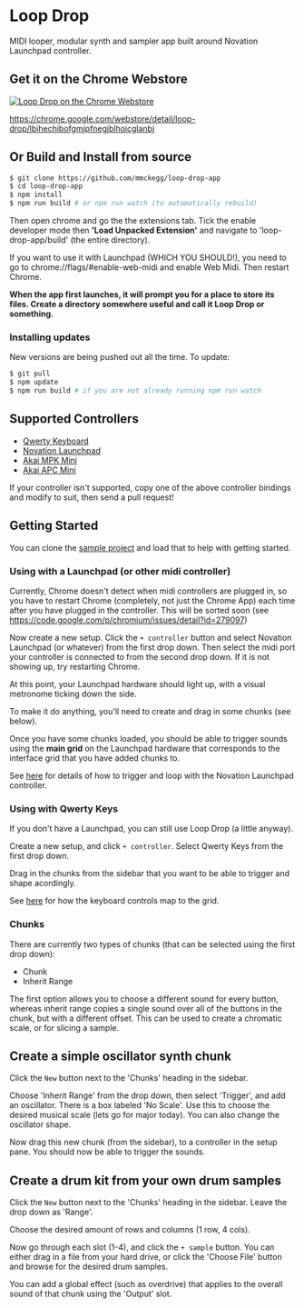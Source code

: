 Loop Drop
===

MIDI looper, modular synth and sampler app built around Novation Launchpad controller.

## Get it on the Chrome Webstore

[![Loop Drop on the Chrome Webstore](https://raw.githubusercontent.com/mmckegg/loop-drop-app/master/tile.png)](https://chrome.google.com/webstore/detail/loop-drop/lbihechibofgmjpfnegjblhoicglanbj)

https://chrome.google.com/webstore/detail/loop-drop/lbihechibofgmjpfnegjblhoicglanbj

## Or Build and Install from source

```bash
$ git clone https://github.com/mmckegg/loop-drop-app
$ cd loop-drop-app
$ npm install
$ npm run build # or npm run watch (to automatically rebuild) 
```

Then open chrome and go the the extensions tab. Tick the enable developer mode then **'Load Unpacked Extension'** and navigate to 'loop-drop-app/build' (the entire directory).

If you want to use it with Launchpad (WHICH YOU SHOULD!), you need to go to chrome://flags/#enable-web-midi and enable Web Midi. Then restart Chrome.

**When the app first launches, it will prompt you for a place to store its files. Create a directory somewhere useful and call it Loop Drop or something.**

### Installing updates

New versions are being pushed out all the time. To update:

```bash
$ git pull
$ npm update
$ npm run build # if you are not already running npm run watch
```

## Supported Controllers

- [Qwerty Keyboard](https://github.com/mmckegg/loop-qwerty)
- [Novation Launchpad](https://github.com/mmckegg/loop-launchpad)
- [Akai MPK Mini](https://github.com/mmckegg/loop-mpkmini)
- [Akai APC Mini](https://github.com/fourseven/loop-apcmini)

If your controller isn't supported, copy one of the above controller bindings and modify to suit, then send a pull request!

## Getting Started

You can clone the [sample project](https://github.com/mmckegg/loop-drop-sample-project) and load that to help with getting started.

### Using with a Launchpad (or other midi controller)

Currently, Chrome doesn't detect when midi controllers are plugged in, so you have to restart Chrome (completely, not just the Chrome App) each time after you have plugged in the controller. This will be sorted soon (see  https://code.google.com/p/chromium/issues/detail?id=279097)

Now create a new setup. Click the `+ controller` button and select Novation Launchpad (or whatever) from the first drop down. Then select the midi port your controller is connected to from the second drop down. If it is not showing up, try restarting Chrome.

At this point, your Launchpad hardware should light up, with a visual metronome ticking down the side.

To make it do anything, you'll need to create and drag in some chunks (see below).

Once you have some chunks loaded, you should be able to trigger sounds using the **main grid** on the Launchpad hardware that corresponds to the interface grid that you have added chunks to.

See [here](https://github.com/mmckegg/loop-qwerty) for details of how to trigger and loop with the Novation Launchpad controller.

### Using with Qwerty Keys

If you don't have a Launchpad, you can still use Loop Drop (a little anyway).

Create a new setup, and click `+ controller`. Select Qwerty Keys from the first drop down.

Drag in the chunks from the sidebar that you want to be able to trigger and shape acordingly.

See [here](https://github.com/mmckegg/loop-qwerty) for how the keyboard controls map to the grid.

### Chunks

There are currently two types of chunks (that can be selected using the first drop down):
  - Chunk
  - Inherit Range

The first option allows you to choose a different sound for every button, whereas inherit range copies a single sound over all of the buttons in the chunk, but with a different offset. This can be used to create a chromatic scale, or for slicing a sample.

## Create a simple oscillator synth chunk

Click the `New` button next to the 'Chunks' heading in the sidebar.

Choose 'Inherit Range' from the drop down, then select 'Trigger', and add an oscillator. There is a box labeled 'No Scale'. Use this to choose the desired musical scale (lets go for major today). You can also change the oscillator shape.

Now drag this new chunk (from the sidebar), to a controller in the setup pane. You should now be able to trigger the sounds. 

## Create a drum kit from your own drum samples

Click the `New` button next to the 'Chunks' heading in the sidebar. Leave the drop down as 'Range'.

Choose the desired amount of rows and columns (1 row, 4 cols).

Now go through each slot (1-4), and click the `+ sample` button. You can either drag in a file from your hard drive, or click the 'Choose File' button and browse for the desired drum samples.

You can add a global effect (such as overdrive) that applies to the overall sound of that chunk using the 'Output' slot.

